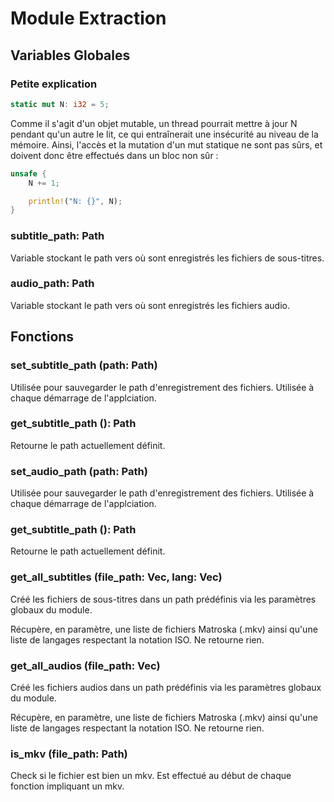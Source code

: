 
# Module Extraction

## Variables Globales

### Petite explication

```Rust
static mut N: i32 = 5;
```

Comme il s'agit d'un objet mutable, un thread pourrait mettre à jour N pendant qu'un autre le lit, ce qui entraînerait une insécurité au niveau de la mémoire. Ainsi, l'accès et la mutation d'un mut statique ne sont pas sûrs, et doivent donc être effectués dans un bloc non sûr :

```Rust
unsafe {
    N += 1;

    println!("N: {}", N);
}
```

### subtitle_path: Path

Variable stockant le path vers où sont enregistrés les fichiers de sous-titres.

### audio_path: Path

Variable stockant le path vers où sont enregistrés les fichiers audio.

## Fonctions

### set_subtitle_path (path: Path)

Utilisée pour sauvegarder le path d'enregistrement des fichiers.
Utilisée à chaque démarrage de l'applciation.

### get_subtitle_path (): Path

Retourne le path actuellement définit.

### set_audio_path (path: Path)

Utilisée pour sauvegarder le path d'enregistrement des fichiers.
Utilisée à chaque démarrage de l'applciation.

### get_subtitle_path (): Path

Retourne le path actuellement définit.

### get_all_subtitles (file_path: Vec<Path>, lang: Vec<String>)

Créé les fichiers de sous-titres dans un path prédéfinis via les paramètres globaux du module.

Récupère, en paramètre, une liste de fichiers Matroska (.mkv) ainsi qu'une liste de langages respectant la notation ISO.
Ne retourne rien.

### get_all_audios (file_path: Vec<Path>)

Créé les fichiers audios dans un path prédéfinis via les paramètres globaux du module.

Récupère, en paramètre, une liste de fichiers Matroska (.mkv) ainsi qu'une liste de langages respectant la notation ISO.
Ne retourne rien.

### is_mkv (file_path: Path)

Check si le fichier est bien un mkv.
Est effectué au début de chaque fonction impliquant un mkv.
